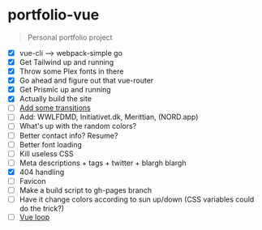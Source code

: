 # portfolio-vue

> Personal portfolio project

* [x] vue-cli --> webpack-simple go
* [x] Get Tailwind up and running
* [x] Throw some Plex fonts in there
* [x] Go ahead and figure out that vue-router
* [x] Get Prismic up and running
* [x] Actually build the site
* [ ] [Add some transitions](https://vuejs.org/v2/guide/transitions.html)
* [ ] Add: WWLFDMD, Initiativet.dk, Merittian, (NORD.app)
* [ ] What's up with the random colors?
* [ ] Better contact info? Resume?
* [ ] Better font loading
* [ ] Kill useless CSS
* [ ] Meta descriptions + tags + twitter + blargh blargh
* [x] 404 handling
* [ ] Favicon
* [ ] Make a build script to gh-pages branch
* [ ] Have it change colors according to sun up/down (CSS variables could do the trick?)
* [ ] [Vue loop](https://github.com/JosephSmith127/vue-loop)
